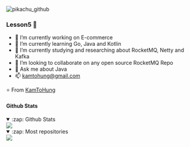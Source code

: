![pikachu_github](https://www.blog.ailey.cn/upload/2022/07/pikachu_github-ddc5b5749846451ba4d822eff25f2b94.jpg)
### Lesson5 👋
- 🔭 I’m currently working on E-commerce
- 🌱 I’m currently learning Go, Java and Kotlin
- 🌱 I’m currently studying and researching about RocketMQ, Netty and Kafka
- 👯 I’m looking to collaborate on any open source RocketMQ Repo
- 💬 Ask me about Java
- 📫 kamtohung@gmail.com

⭐️ From [KamToHung](https://github.com/KamToHung)

#### Github Stats
<details open>
  <summary>:zap: Github Stats</summary>
  <img src="https://github-readme-stats.vercel.app/api?username=KamToHung&show_icons=true&theme=buefy"/>
</details>

<details open>
  <summary>:zap: Most repositories</summary>
  <a href="https://github.com/KamToHung/kit-test">
    <img align="center" src="https://github-readme-stats.vercel.app/api/pin/?username=KamToHung&repo=kit-test" />
  </a>
</details>

<!--
<details open>
  <summary>:zap: Most Used Languages</summary>
  <img src="https://github-readme-stats.vercel.app/api/top-langs/?username=KamToHung&theme=buefy&langs_count=8"/>
</details>
-->




























<!--
**KamToHung/KamToHung** is a ✨ _special_ ✨ repository because its `README.md` (this file) appears on your GitHub profile.

Here are some ideas to get you started:

- 🔭 I’m currently working on ...
- 🌱 I’m currently learning ...
- 👯 I’m looking to collaborate on ...
- 🤔 I’m looking for help with ...
- 💬 Ask me about ...
- 📫 How to reach me: ...
- 😄 Pronouns: ...
- ⚡ Fun fact: ...
--!>
